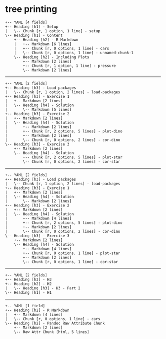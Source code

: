 # tree printing

    +-- YAML [4 fields]
    +-- Heading [h1] - Setup
    |   \-- Chunk [r, 1 option, 1 line] - setup
    \-- Heading [h1] - Content
        +-- Heading [h2] - R Markdown
        |   +-- Markdown [6 lines]
        |   +-- Chunk [r, 0 options, 1 line] - cars
        |   \-- Chunk [r, 0 options, 1 line] - unnamed-chunk-1
        \-- Heading [h2] - Including Plots
            +-- Markdown [2 lines]
            +-- Chunk [r, 1 option, 1 line] - pressure
            \-- Markdown [2 lines]

---

    +-- YAML [2 fields]
    +-- Heading [h3] - Load packages
    |   \-- Chunk [r, 1 option, 2 lines] - load-packages
    +-- Heading [h3] - Exercise 1
    |   +-- Markdown [2 lines]
    |   \-- Heading [h4] - Solution
    |       \-- Markdown [5 lines]
    +-- Heading [h3] - Exercise 2
    |   +-- Markdown [2 lines]
    |   \-- Heading [h4] - Solution
    |       +-- Markdown [2 lines]
    |       +-- Chunk [r, 2 options, 5 lines] - plot-dino
    |       +-- Markdown [2 lines]
    |       \-- Chunk [r, 0 options, 2 lines] - cor-dino
    \-- Heading [h3] - Exercise 3
        +-- Markdown [2 lines]
        \-- Heading [h4] - Solution
            +-- Chunk [r, 2 options, 5 lines] - plot-star
            \-- Chunk [r, 0 options, 2 lines] - cor-star

---

    +-- YAML [2 fields]
    +-- Heading [h3] - Load packages
    |   \-- Chunk [r, 1 option, 2 lines] - load-packages
    +-- Heading [h3] - Exercise 1
    |   +-- Markdown [2 lines]
    |   \-- Heading [h4] - Solution
    |       \-- Markdown [2 lines]
    +-- Heading [h3] - Exercise 2
    |   +-- Markdown [2 lines]
    |   \-- Heading [h4] - Solution
    |       +-- Markdown [4 lines]
    |       +-- Chunk [r, 2 options, 5 lines] - plot-dino
    |       +-- Markdown [2 lines]
    |       \-- Chunk [r, 0 options, 2 lines] - cor-dino
    \-- Heading [h3] - Exercise 3
        +-- Markdown [2 lines]
        \-- Heading [h4] - Solution
            +-- Markdown [4 lines]
            +-- Chunk [r, 0 options, 1 line] - plot-star
            +-- Markdown [2 lines]
            \-- Chunk [r, 0 options, 1 line] - cor-star

---

    +-- YAML [2 fields]
    +-- Heading [h3] - H3
    +-- Heading [h2] - H2
    |   \-- Heading [h3] - H3 - Part 2
    \-- Heading [h1] - H1

---

    +-- YAML [1 field]
    +-- Heading [h2] - R Markdown
    |   +-- Markdown [4 lines]
    |   \-- Chunk [r, 0 options, 1 line] - cars
    \-- Heading [h2] - Pandoc Raw Attribute Chunk
        +-- Markdown [2 lines]
        \-- Raw Attr Chunk [html, 5 lines]

